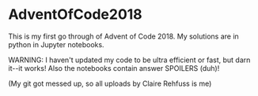 # AdventOfCode2018

This is my first go through of Advent of Code 2018. My solutions are in python in Jupyter notebooks.

WARNING: I haven't updated my code to be ultra efficient or fast, but darn it--it works! Also the notebooks contain answer SPOILERS (duh)!

(My git got messed up, so all uploads by Claire Rehfuss is me)
